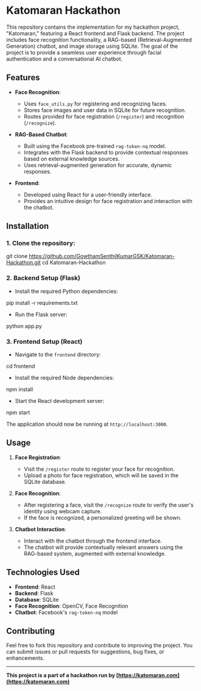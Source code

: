 # Katomaran Hackathon

This repository contains the implementation for my hackathon project, "Katomaran," featuring a React frontend and Flask backend. The project includes face recognition functionality, a RAG-based (Retrieval-Augmented Generation) chatbot, and image storage using SQLite. The goal of the project is to provide a seamless user experience through facial authentication and a conversational AI chatbot.

## Features

- **Face Recognition**: 
  - Uses `face_utils.py` for registering and recognizing faces.
  - Stores face images and user data in SQLite for future recognition.
  - Routes provided for face registration (`/register`) and recognition (`/recognize`).

- **RAG-Based Chatbot**: 
  - Built using the Facebook pre-trained `rag-token-nq` model.
  - Integrates with the Flask backend to provide contextual responses based on external knowledge sources.
  - Uses retrieval-augmented generation for accurate, dynamic responses.

- **Frontend**: 
  - Developed using React for a user-friendly interface.
  - Provides an intuitive design for face registration and interaction with the chatbot.


## Installation

### 1. Clone the repository:

git clone https://github.com/GowthamSenthilKumarGSK/Katomaran-Hackathon.git
cd Katomaran-Hackathon


### 2. Backend Setup (Flask)

- Install the required Python dependencies:

pip install -r requirements.txt


- Run the Flask server:

python app.py


### 3. Frontend Setup (React)

- Navigate to the `frontend` directory:

cd frontend


- Install the required Node dependencies:

npm install


- Start the React development server:

npm start


The application should now be running at `http://localhost:3000`.

## Usage

1. **Face Registration**:
   - Visit the `/register` route to register your face for recognition.
   - Upload a photo for face registration, which will be saved in the SQLite database.

2. **Face Recognition**:
   - After registering a face, visit the `/recognize` route to verify the user's identity using webcam capture.
   - If the face is recognized, a personalized greeting will be shown.

3. **Chatbot Interaction**:
   - Interact with the chatbot through the frontend interface.
   - The chatbot will provide contextually relevant answers using the RAG-based system, augmented with external knowledge.

## Technologies Used

- **Frontend**: React
- **Backend**: Flask
- **Database**: SQLite
- **Face Recognition**: OpenCV, Face Recognition
- **Chatbot**: Facebook's `rag-token-nq` model

## Contributing

Feel free to fork this repository and contribute to improving the project. You can submit issues or pull requests for suggestions, bug fixes, or enhancements.

---

**This project is a part of a hackathon run by [https://katomaran.com](https://katomaran.com)**


